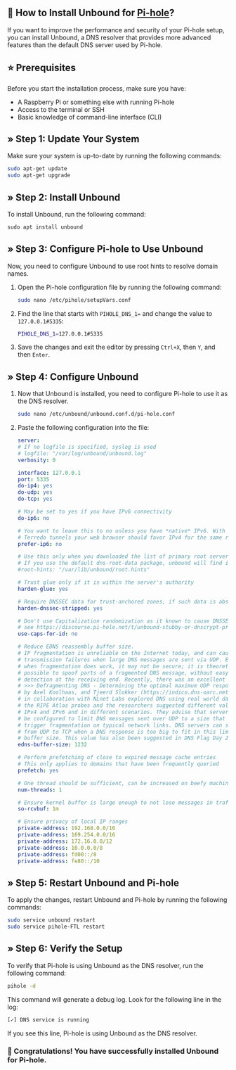 ## 🤖 How to Install Unbound for [Pi-hole](../info/What%20is%20Pi-hole.md)?

If you want to improve the performance and security of your Pi-hole setup, you can install Unbound, a DNS resolver that provides more advanced features than the default DNS server used by Pi-hole.

## ⭐ Prerequisites
Before you start the installation process, make sure you have:
- A Raspberry Pi or something else with running Pi-hole
- Access to the terminal or SSH
- Basic knowledge of command-line interface (CLI)

## » Step 1: Update Your System
Make sure your system is up-to-date by running the following commands:
```bash
sudo apt-get update
sudo apt-get upgrade
```

## » Step 2: Install Unbound
To install Unbound, run the following command:

```csharp
sudo apt install unbound
```

## » Step 3: Configure Pi-hole to Use Unbound
Now, you need to configure Unbound to use root hints to resolve domain names.
1. Open the Pi-hole configuration file by running the following command:
    ```bash
    sudo nano /etc/pihole/setupVars.conf
    ```
2. Find the line that starts with `PIHOLE_DNS_1=` and change the value to `127.0.0.1#5335`:
    ```bash
    PIHOLE_DNS_1=127.0.0.1#5335
    ```
3. Save the changes and exit the editor by pressing `Ctrl+X`, then `Y`, and then `Enter`.

## » Step 4: Configure Unbound
1. Now that Unbound is installed, you need to configure Pi-hole to use it as the DNS resolver.
    ```bash
    sudo nano /etc/unbound/unbound.conf.d/pi-hole.conf
    ```
2. Paste the following configuration into the file:
    ```yaml
    server:
    # If no logfile is specified, syslog is used
    # logfile: "/var/log/unbound/unbound.log"
    verbosity: 0

    interface: 127.0.0.1
    port: 5335
    do-ip4: yes
    do-udp: yes
    do-tcp: yes

    # May be set to yes if you have IPv6 connectivity
    do-ip6: no

    # You want to leave this to no unless you have *native* IPv6. With 6to4 and
    # Terredo tunnels your web browser should favor IPv4 for the same reasons
    prefer-ip6: no

    # Use this only when you downloaded the list of primary root servers!
    # If you use the default dns-root-data package, unbound will find it automatically
    #root-hints: "/var/lib/unbound/root.hints"

    # Trust glue only if it is within the server's authority
    harden-glue: yes

    # Require DNSSEC data for trust-anchored zones, if such data is absent, the zone becomes BOGUS
    harden-dnssec-stripped: yes

    # Don't use Capitalization randomization as it known to cause DNSSEC issues sometimes
    # see https://discourse.pi-hole.net/t/unbound-stubby-or-dnscrypt-proxy/9378 for further details
    use-caps-for-id: no

    # Reduce EDNS reassembly buffer size.
    # IP fragmentation is unreliable on the Internet today, and can cause
    # transmission failures when large DNS messages are sent via UDP. Even
    # when fragmentation does work, it may not be secure; it is theoretically
    # possible to spoof parts of a fragmented DNS message, without easy
    # detection at the receiving end. Recently, there was an excellent study
    # >>> Defragmenting DNS - Determining the optimal maximum UDP response size for DNS <<<
    # by Axel Koolhaas, and Tjeerd Slokker (https://indico.dns-oarc.net/event/36/contributions/776/)
    # in collaboration with NLnet Labs explored DNS using real world data from the
    # the RIPE Atlas probes and the researchers suggested different values for
    # IPv4 and IPv6 and in different scenarios. They advise that servers should
    # be configured to limit DNS messages sent over UDP to a size that will not
    # trigger fragmentation on typical network links. DNS servers can switch
    # from UDP to TCP when a DNS response is too big to fit in this limited
    # buffer size. This value has also been suggested in DNS Flag Day 2020.
    edns-buffer-size: 1232

    # Perform prefetching of close to expired message cache entries
    # This only applies to domains that have been frequently queried
    prefetch: yes

    # One thread should be sufficient, can be increased on beefy machines. In reality for most users running on small networks or on a single machine, it should be unnecessary to seek performance enhancement by increasing num-threads above 1.
    num-threads: 1

    # Ensure kernel buffer is large enough to not lose messages in traffic spikes
    so-rcvbuf: 1m

    # Ensure privacy of local IP ranges
    private-address: 192.168.0.0/16
    private-address: 169.254.0.0/16
    private-address: 172.16.0.0/12
    private-address: 10.0.0.0/8
    private-address: fd00::/8
    private-address: fe80::/10
    ```

## » Step 5: Restart Unbound and Pi-hole
To apply the changes, restart Unbound and Pi-hole by running the following commands:
```bash
sudo service unbound restart
sudo service pihole-FTL restart
```

## » Step 6: Verify the Setup
To verify that Pi-hole is using Unbound as the DNS resolver, run the following command:
```bash
pihole -d
```

This command will generate a debug log. Look for the following line in the log:
```bash
[✓] DNS service is running
```

If you see this line, Pi-hole is using Unbound as the DNS resolver.

### 🎉 Congratulations! You have successfully installed Unbound for Pi-hole.